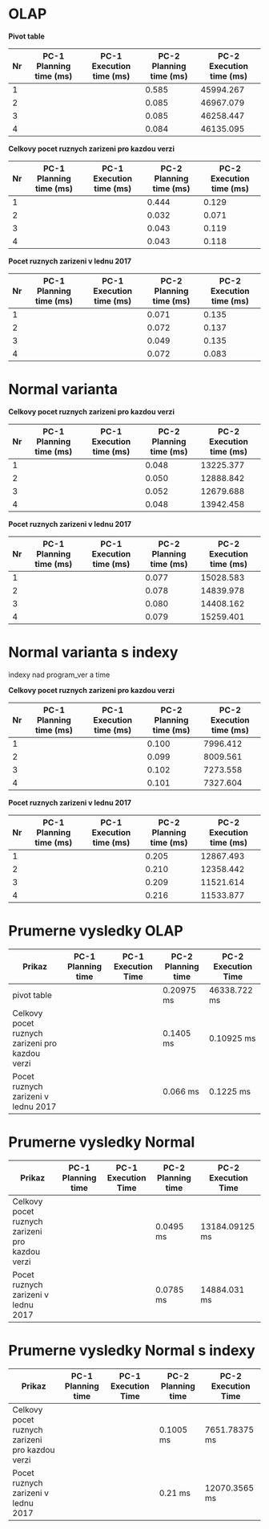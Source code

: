 # OLAP
**Pivot table**

Nr | PC-1 Planning time (ms) | PC-1 Execution time (ms) | PC-2 Planning time (ms) | PC-2 Execution time (ms) |
--- | ------------------ | ------------------ | --- | ---
1 |  |  | 0.585  | 45994.267 |
2 |  |  | 0.085 | 46967.079 |
3 |  |  | 0.085  | 46258.447 |
4 |  |  | 0.084 | 46135.095 |

**Celkovy pocet ruznych zarizeni pro kazdou verzi** 

Nr | PC-1 Planning time (ms) | PC-1 Execution time (ms) | PC-2 Planning time (ms) | PC-2 Execution time (ms) |
--- | ------------------ | ------------------ | --- | ---
1 |  |  | 0.444 | 0.129 |
2 |  |  | 0.032 | 0.071  |
3 |  |  | 0.043 | 0.119 |
4 |  |  | 0.043 | 0.118 |

**Pocet ruznych zarizeni v lednu 2017**

Nr | PC-1 Planning time (ms) | PC-1 Execution time (ms) | PC-2 Planning time (ms) | PC-2 Execution time (ms) |
--- | ------------------ | ------------------ | --- | ---
1 |  |  | 0.071 | 0.135  |
2 |  |  | 0.072 | 0.137 |
3 |  |  | 0.049 | 0.135 |
4 |  |  | 0.072 | 0.083 |

# Normal varianta

**Celkovy pocet ruznych zarizeni pro kazdou verzi**

Nr | PC-1 Planning time (ms) | PC-1 Execution time (ms) | PC-2 Planning time (ms) | PC-2 Execution time (ms) |
--- | ------------------ | ------------------ | --- | ---
1 |  |  | 0.048 | 13225.377 |
2 |  |  | 0.050 | 12888.842 |
3 |  |  | 0.052 | 12679.688 |
4 |  |  | 0.048 | 13942.458 |

**Pocet ruznych zarizeni v lednu 2017**

Nr | PC-1 Planning time (ms) | PC-1 Execution time (ms) | PC-2 Planning time (ms) | PC-2 Execution time (ms) |
--- | ------------------ | ------------------ | --- | ---
1 |  |  | 0.077 | 15028.583 |
2 |  |  | 0.078 | 14839.978 |
3 |  |  | 0.080 | 14408.162 |
4 |  |  | 0.079 | 15259.401 |

# Normal varianta s indexy

indexy nad program_ver a time

**Celkovy pocet ruznych zarizeni pro kazdou verzi**

Nr | PC-1 Planning time (ms) | PC-1 Execution time (ms) | PC-2 Planning time (ms) | PC-2 Execution time (ms) |
--- | ------------------ | ------------------ | --- | ---
1 |  |  | 0.100 | 7996.412 |
2 |  |  | 0.099 | 8009.561 |
3 |  |  | 0.102 | 7273.558 |
4 |  |  | 0.101 | 7327.604 |


**Pocet ruznych zarizeni v lednu 2017**

Nr | PC-1 Planning time (ms) | PC-1 Execution time (ms) | PC-2 Planning time (ms) | PC-2 Execution time (ms) |
--- | ------------------ | ------------------ | --- | ---
1 |  |  | 0.205 | 12867.493 |
2 |  |  | 0.210 | 12358.442 |
3 |  |  | 0.209 | 11521.614 |
4 |  |  | 0.216 | 11533.877 |

# Prumerne vysledky OLAP

Prikaz | PC-1 Planning time | PC-1 Execution Time | PC-2 Planning time | PC-2 Execution Time |
--- | --- | --- | --- | ---
pivot table | | | 0.20975 ms | 46338.722 ms |
Celkovy pocet ruznych zarizeni pro kazdou verzi | | | 0.1405 ms | 0.10925 ms |
Pocet ruznych zarizeni v lednu 2017 | | | 0.066 ms | 0.1225 ms |

# Prumerne vysledky Normal

Prikaz | PC-1 Planning time | PC-1 Execution Time | PC-2 Planning time | PC-2 Execution Time |
--- | --- | --- | --- | ---
Celkovy pocet ruznych zarizeni pro kazdou verzi | | | 0.0495 ms | 13184.09125 ms |
Pocet ruznych zarizeni v lednu 2017 | | | 0.0785 ms | 14884.031 ms |


# Prumerne vysledky Normal s indexy

Prikaz | PC-1 Planning time | PC-1 Execution Time | PC-2 Planning time | PC-2 Execution Time |
--- | --- | --- | --- | ---
Celkovy pocet ruznych zarizeni pro kazdou verzi | | | 0.1005 ms | 7651.78375 ms |
Pocet ruznych zarizeni v lednu 2017 | | | 0.21 ms | 12070.3565 ms |
